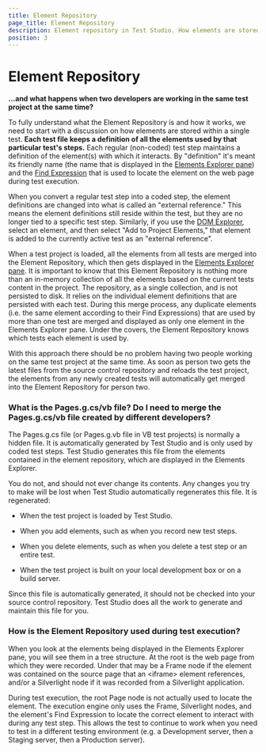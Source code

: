 ```yaml
---
title: Element Repository
page_title: Element Repository
description: Element repository in Test Studio. How elements are stored within a single Test Studio test. What is the Pages.g.cs/Pages.g.vb file? Do I need to merge the Pages.g.cs/Pages.g.vb file created by different developers? How is the Element Repository used during test execution 
position: 3
---
```

# Element Repository 

**...and what happens when two developers are working in the same test project at the same time?**

To fully understand what the Element Repository is and how it works, we need to start with a discussion on how elements are stored within a single test. __Each test file keeps a definition of all the elements used by that particular test's steps.__ Each regular (non-coded) test step maintains a definition of the element(s) with which it interacts. By "definition" it's meant its friendly name (the name that is displayed in the <a href="/automated-tests/elements/overview" target="_blank">Elements Explorer pane</a>) and the <a href="/automated-tests/elements/elements-find-expression" target="_blank">Find Expression</a> that is used to locate the element on the web page during test execution.

When you convert a regular test step into a coded step, the element definitions are changed into what is called an "external reference." This means the element definitions still reside within the test, but they are no longer tied to a specific test step. Similarly, if you use the <a href="/features/recorder/advanced-recording-tools/dom-explorer" target="_blank">DOM Explorer</a>, select an element, and then select "Add to Project Elements," that element is added to the currently active test as an "external reference".

When a test project is loaded, all the elements from all tests are merged into the Element Repository, which then gets displayed in the <a href="/automated-tests/elements/overview" target="_blank">Elements Explorer pane</a>. It is important to know that this Element Repository is nothing more than an in-memory collection of all the elements based on the current tests content in the project. The repository, as a single collection, and is not persisted to disk. It relies on the individual element definitions that are persisted with each test. During this merge process, any duplicate elements (i.e. the same element according to their Find Expressions) that are used by more than one test are merged and displayed as only one element in the Elements Explorer pane. Under the covers, the Element Repository knows which tests each element is used by.

With this approach there should be no problem having two people working on the same test project at the same time. As soon as person two gets the latest files from the source control repository and reloads the test project, the elements from any newly created tests will automatically get merged into the Element Repository for person two.

### What is the Pages.g.cs/vb file? Do I need to merge the Pages.g.cs/vb file created by different developers? 

The Pages.g.cs file (or Pages.g.vb file in VB test projects) is normally a hidden file. It is automatically generated by Test Studio and is only used by coded test steps. Test Studio generates this file from the elements contained in the element repository, which are displayed in the Elements Explorer.

You do not, and should not ever change its contents. Any changes you try to make will be lost when Test Studio automatically regenerates this file. It is regenerated:

* When the test project is loaded by Test Studio.

* When you add elements, such as when you record new test steps.

* When you delete elements, such as when you delete a test step or an entire test.

* When the test project is built on your local development box or on a build server.

Since this file is automatically generated, it should not be checked into your source control repository. Test Studio does all the work to generate and maintain this file for you.

### How is the Element Repository used during test execution? 

When you look at the elements being displayed in the Elements Explorer pane, you will see them in a tree structure. At the root is the web page from which they were recorded. Under that may be a Frame node if the element was contained on the source page that an \<iframe> element references, and/or a Silverlight node if it was recorded from a Silverlight application.

During test execution, the root Page node is not actually used to locate the element. The execution engine only uses the Frame, Silverlight nodes, and the element's Find Expression to locate the correct element to interact with during any test step. This allows the test to continue to work when you need to test in a different testing environment (e.g. a Development server, then a Staging server, then a Production server).
